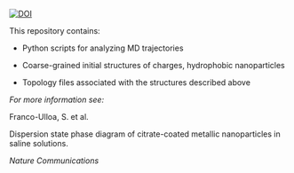 [![DOI](https://zenodo.org/badge/295187171.svg)](https://zenodo.org/badge/latestdoi/295187171)


This repository contains:

- Python scripts for analyzing MD trajectories

- Coarse-grained initial structures of charges, hydrophobic nanoparticles

- Topology files associated with the structures described above


*For more information see:*

Franco-Ulloa, S. et al. 

Dispersion state phase diagram of citrate-coated metallic nanoparticles in saline solutions.

_Nature Communications_

